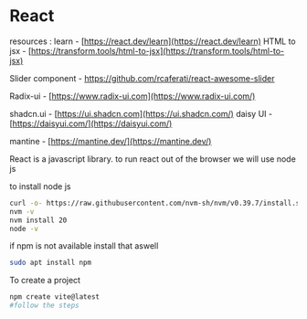 # React

resources : 
learn - [https://react.dev/learn](https://react.dev/learn)
HTML to jsx - [https://transform.tools/html-to-jsx](https://transform.tools/html-to-jsx)

Slider component - https://github.com/rcaferati/react-awesome-slider

Radix-ui - [https://www.radix-ui.com](https://www.radix-ui.com/)

shadcn.ui - [https://ui.shadcn.com](https://ui.shadcn.com/)
daisy UI - [https://daisyui.com/](https://daisyui.com/)

mantine - [https://mantine.dev/](https://mantine.dev/)

React is a javascript library. to run react  out of the browser we will use node js

to install node js 

```bash
curl -o- https://raw.githubusercontent.com/nvm-sh/nvm/v0.39.7/install.sh | bash
nvm -v
nvm install 20
node -v
```

if npm is not available install that aswell

```bash
sudo apt install npm
```

To create a project 

```bash
npm create vite@latest
#follow the steps
```